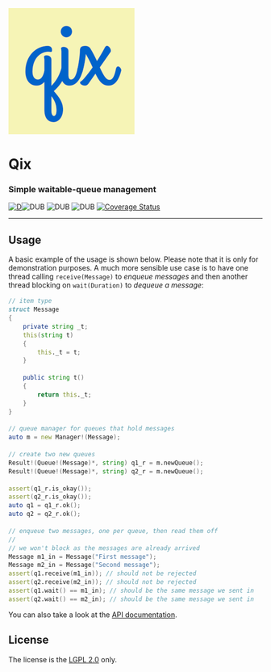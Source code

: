 
![](branding/logo_small.png)

# Qix
### Simple waitable-queue management

[![D](https://github.com/deavmi/qix/actions/workflows/d.yml/badge.svg)](https://github.com/deavmi/qix/actions/workflows/d.yml)![DUB](https://img.shields.io/dub/v/qix?color=%23c10000ff%20&style=flat-square) ![DUB](https://img.shields.io/dub/dt/qix?style=flat-square) ![DUB](https://img.shields.io/dub/l/qix?style=flat-square)  [![Coverage Status](https://coveralls.io/repos/github/deavmi/qix/badge.svg?branch=master)](https://coveralls.io/github/deavmi/qix?branch=master)

---

## Usage

A basic example of the usage is shown below. Please note that it is only for demonstration purposes. A much more sensible use case is to have one thread calling `receive(Message)` to _enqueue messages_ and then another thread blocking on `wait(Duration)` to _dequeue a message_:

```d
// item type
struct Message
{
	private string _t;
	this(string t)
	{
		this._t = t;
	}

	public string t()
	{
		return this._t;
	}
} 

// queue manager for queues that hold messages
auto m = new Manager!(Message);

// create two new queues
Result!(Queue!(Message)*, string) q1_r = m.newQueue();
Result!(Queue!(Message)*, string) q2_r = m.newQueue();

assert(q1_r.is_okay());
assert(q2_r.is_okay());
auto q1 = q1_r.ok();
auto q2 = q2_r.ok();

// enqueue two messages, one per queue, then read them off
//
// we won't block as the messages are already arrived
Message m1_in = Message("First message");
Message m2_in = Message("Second message");
assert(q1.receive(m1_in)); // should not be rejected
assert(q2.receive(m2_in)); // should not be rejected
assert(q1.wait() == m1_in); // should be the same message we sent in
assert(q2.wait() == m2_in); // should be the same message we sent in
```

You can also take a look at the [API documentation](https://qix.dpldocs.info/qix.html).

## License

The license is the [LGPL 2.0](LICENSE) only.
